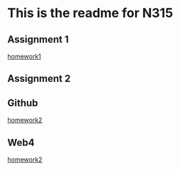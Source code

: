 # This is the readme for N315

## Assignment 1

[homework1](https://smcc93.github.io/N315/homework1/)

## Assignment 2

## Github

[homework2](https://smcc93.github.io/N315/homework2/)

## Web4

[homework2](https://in-info-web4.informatics.iupui.edu/~smccalle/)
